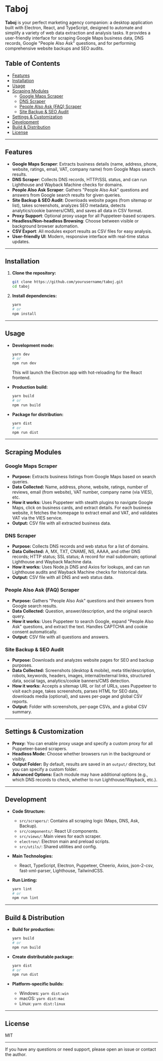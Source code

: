 # Taboj

**Taboj** is your perfect marketing agency companion: a desktop application built with Electron, React, and TypeScript, designed to automate and simplify a variety of web data extraction and analysis tasks. It provides a user-friendly interface for scraping Google Maps business data, DNS records, Google "People Also Ask" questions, and for performing comprehensive website backups and SEO audits.

## Table of Contents

- [Features](#features)
- [Installation](#installation)
- [Usage](#usage)
- [Scraping Modules](#scraping-modules)
  - [Google Maps Scraper](#google-maps-scraper)
  - [DNS Scraper](#dns-scraper)
  - [People Also Ask (FAQ) Scraper](#people-also-ask-faq-scraper)
  - [Site Backup & SEO Audit](#site-backup--seo-audit)
- [Settings & Customization](#settings--customization)
- [Development](#development)
- [Build & Distribution](#build--distribution)
- [License](#license)

---

## Features

- **Google Maps Scraper**: Extracts business details (name, address, phone, website, ratings, email, VAT, company name) from Google Maps search results.
- **DNS Scraper**: Collects DNS records, HTTP/SSL status, and can run Lighthouse and Wayback Machine checks for domains.
- **People Also Ask Scraper**: Gathers "People Also Ask" questions and answers from Google search results for given queries.
- **Site Backup & SEO Audit**: Downloads website pages (from sitemap or list), takes screenshots, analyzes SEO metadata, detects analytics/cookie banners/CMS, and saves all data in CSV format.
- **Proxy Support**: Optional proxy usage for all Puppeteer-based scrapers.
- **Headless/Non-headless Browsing**: Choose between visible or background browser automation.
- **CSV Export**: All modules export results as CSV files for easy analysis.
- **User-friendly UI**: Modern, responsive interface with real-time status updates.

---

## Installation

1. **Clone the repository:**
   ```sh
   git clone https://github.com/yourusername/taboj.git
   cd taboj
   ```

2. **Install dependencies:**
   ```sh
   yarn
   # or
   npm install
   ```

---

## Usage

- **Development mode:**
  ```sh
  yarn dev
  # or
  npm run dev
  ```
  This will launch the Electron app with hot-reloading for the React frontend.

- **Production build:**
  ```sh
  yarn build
  # or
  npm run build
  ```

- **Package for distribution:**
  ```sh
  yarn dist
  # or
  npm run dist
  ```

---

## Scraping Modules

### Google Maps Scraper

- **Purpose:** Extracts business listings from Google Maps based on search queries.
- **Data Collected:** Name, address, phone, website, ratings, number of reviews, email (from website), VAT number, company name (via VIES), etc.
- **How it works:** Uses Puppeteer with stealth plugins to navigate Google Maps, click on business cards, and extract details. For each business website, it fetches the homepage to extract email and VAT, and validates VAT via the VIES service.
- **Output:** CSV file with all extracted business data.

### DNS Scraper

- **Purpose:** Collects DNS records and web status for a list of domains.
- **Data Collected:** A, MX, TXT, CNAME, NS, AAAA, and other DNS records; HTTP status; SSL status; A record for mail subdomain; optional Lighthouse and Wayback Machine data.
- **How it works:** Uses Node.js DNS and Axios for lookups, and can run Lighthouse audits and Wayback Machine checks for historical data.
- **Output:** CSV file with all DNS and web status data.

### People Also Ask (FAQ) Scraper

- **Purpose:** Gathers "People Also Ask" questions and their answers from Google search results.
- **Data Collected:** Question, answer/description, and the original search query.
- **How it works:** Uses Puppeteer to search Google, expand "People Also Ask" questions, and extract the text. Handles CAPTCHA and cookie consent automatically.
- **Output:** CSV file with all questions and answers.

### Site Backup & SEO Audit

- **Purpose:** Downloads and analyzes website pages for SEO and backup purposes.
- **Data Collected:** Screenshots (desktop & mobile), meta title/description, robots, keywords, headers, images, internal/external links, structured data, social tags, analytics/cookie banners/CMS detection.
- **How it works:** Accepts a sitemap URL or list of URLs, uses Puppeteer to visit each page, takes screenshots, parses HTML for SEO data, downloads media (optional), and saves per-page and global CSV reports.
- **Output:** Folder with screenshots, per-page CSVs, and a global CSV summary.

---

## Settings & Customization

- **Proxy:** You can enable proxy usage and specify a custom proxy for all Puppeteer-based scrapers.
- **Headless Mode:** Choose whether browsers run in the background or visibly.
- **Output Folder:** By default, results are saved in an `output/` directory, but you can specify a custom folder.
- **Advanced Options:** Each module may have additional options (e.g., which DNS records to check, whether to run Lighthouse/Wayback, etc.).

---

## Development

- **Code Structure:**
  - `src/scrapers/`: Contains all scraping logic (Maps, DNS, Ask, Backup).
  - `src/components/`: React UI components.
  - `src/views/`: Main views for each scraper.
  - `electron/`: Electron main and preload scripts.
  - `src/utils/`: Shared utilities and config.

- **Main Technologies:**
  - React, TypeScript, Electron, Puppeteer, Cheerio, Axios, json-2-csv, fast-xml-parser, Lighthouse, TailwindCSS.

- **Run Linting:**
  ```sh
  yarn lint
  # or
  npm run lint
  ```

---

## Build & Distribution

- **Build for production:**
  ```sh
  yarn build
  # or
  npm run build
  ```

- **Create distributable package:**
  ```sh
  yarn dist
  # or
  npm run dist
  ```

- **Platform-specific builds:**
  - Windows: `yarn dist:win`
  - macOS: `yarn dist:mac`
  - Linux: `yarn dist:linux`

---

## License

MIT

---

If you have any questions or need support, please open an issue or contact the author.
